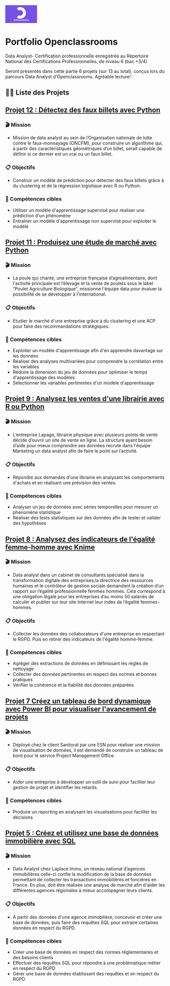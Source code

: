 <img src='./téléchargé.png' width=100x />

# Portfolio Openclassrooms
 Data Analyst- Certification professionnelle enregistrée au Répertoire National des Certifications Professionnelles, de niveau 6 (bac +3/4) 

Seront présentés dans cette partie 6 projets (sur 13 au total), conçus lors du parcours Data Analyst d'Openclassrooms.
Agréable lecture!

## 👨‍💻 Liste des Projets 

## [Projet 12 : Détectez des faux billets avec Python](./Projets/Projet-12/)<br>

### 🎬 Mission
 * Mission de data analyst au sein de l’Organisation nationale de lutte contre le faux-monnayage (ONCFM), pour construire un algorithme
   qui, à partir des caractéristiques géométriques d’un billet, serait capable de définir si ce dernier est un vrai ou un faux billet.


### &#128203; Objectifs
 * Construir un modèle de prédiction pour détecter des faux billets grâce à du clustering et de la régression logistique avec R ou Python.

### &#127919; Compétences cibles
 * Utiliser un modèle d'apprentissage supervisé pour réaliser une prédiction d'un phénomène
 * Entraîner un modèle d'apprentissage non supervisé pour exploiter le modèle

## [Projet 11 : Produisez une étude de marché avec Python](./Projets/Projet-11/)<br>

### 🎬 Mission
 * La poule qui chante, une entreprise française d’agroalimentaire, dont l'activité principale est l’élevage et la vente de poulets
   sous le label “Poulet Agriculture Biologique”, missionne l'équipe data pour évaluer la possibilité de se développer à l'international.

### &#128203; Objectifs
 * Etudier le marché d'une entreprise grâce à du clustering et une ACP pour faire des recommandations stratégiques.


### &#127919; Compétences cibles
 * Exploiter un modèle d'apprentissage afin d'en apprendre davantage sur les données
 * Réaliser des analyses multivariées pour comprendre la corrélation entre les variables
 * Réduire la dimension du jeu de données pour optimiser le temps d'apprentissage des modèles
 * Sélectionner les variables pertinentes d'un modèle d'apprentissage

## [Projet 9 : Analysez les ventes d'une librairie avec R ou Python](./Projets/Projet-9/)<br>

### 🎬 Mission
 * L’entreprise Lapage, librairie physique avec plusieurs points de vente décide d’ouvrir un site de vente en ligne. 
   La structure ayant besoin d’aide pour mieux comprendre ses données recrute dans l'équipe Marketing un data analyst afin de faire
   le point sur l’activité. 
  

### &#128203; Objectifs
 * Répondre aux demandes d'une librairie en analysant les comportements d'achats et en réalisant une prévision des ventes.

### &#127919; Compétences cibles
 * Analyser un jeu de données avec séries temporelles pour mesurer un phénomène statistique
 * Réaliser des tests statistiques sur des données afin de tester et valider des hypothèses

## [Projet 8 : Analysez des indicateurs de l'égalité femme-homme avec Knime](./Projets/Projet-8/)<br>

### 🎬 Mission
 * Data analyst dans un cabinet de consultants spécialisé dans la transformation digitale des entreprises,la directrice des ressources humaines
   et le contrôleur de gestion sociale demandent la création d’un rapport sur l’égalité professionnelle femmes hommes.
   Cela correspond à une obligation légale pour les entreprises d’au moins 50 salariés de calculer et publier sur leur site Internet
   leur index de l’égalité femmes-hommes.

### &#128203; Objectifs
 * Collecter les données des collaborateurs d'une entreprise en respectant le RGPD. Puis en retirer des indicateurs de l'égalité homme-femme.

### &#127919; Compétences cibles
  * Agréger des extractions de données en définissant les règles de nettoyage
  * Collecter des données pertinentes en respect des normes et bonnes pratiques
  * Vérifier la cohérence et la fiabilité des données préparées

## [Projet 7 Créez un tableau de bord dynamique avec Power BI pour visualiser l'avancement de projets](./Projets/Projet-7/)<br>

### 🎬 Mission
 * Déployé chez le client Sanitoral par une ESN pour réaliser une mission de visualisation de données,
   il est demandé de construire un tableau de bord pour le service Project Management Office.
   
### &#128203; Objectifs
 * Aider une entreprise à développer un outil de suivi pour faciliter leur gestion de projet et identifier les retards.

### &#127919; Compétences cibles
  * Produire un reporting en analysant les visualisations pour faciliter les décisions


## [Projet 5 : Créez et utilisez une base de données immobilière avec SQL](./Projets/Projet-5/)<br>

### 🎬 Mission
  * Data Analyst chez Laplace Immo, un réseau national d’agences immobilières celle-ci confie la modification de la base de données permettant
    de collecter les transactions immobilières et foncières en France. En plus, doit être réalisée une analyse de marché afin d'aider les différentes
    agences régionales à mieux accompagner leurs clients.

### &#128203; Objectifs
 * À partir des données d'une agence immobilière, concevoir et créer une base de données, puis faire des requêtes SQL pour extraire
   certaines données en respect du RGPD.

### &#127919; Compétences cibles
  * Créer une base de données en respect des normes réglementaires et des besoins clients
  * Effectuer des requêtes SQL pour répondre à une problématique métier en respect du RGPD
  * Gérer une base de données établissant des requêtes et en respect du RGPD


